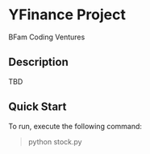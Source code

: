 YFinance Project
================

BFam Coding Ventures

Description
-----------

TBD

Quick Start
-----------

To run, execute the following command:

> python stock.py
